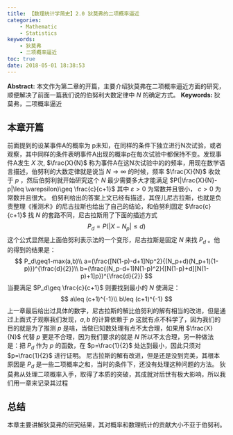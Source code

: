 ```yaml
---
title: 【数理统计学简史】2.0 狄莫弗的二项概率逼近
categories:
    - Mathematic
    - Statistics
keywords:
    - 狄莫弗
    - 二项概率逼近
toc: true
date: 2018-05-01 18:38:53
---
```


**Abstract:** 本文作为第二章的开篇，主要介绍狄莫弗在二项概率逼近方面的研究，顺便解决了前面一篇我们说的伯努利大数定律中 $N$ 的确定方式。
**Keywords:** 狄莫弗，二项概率逼近

<!--more-->
## 本章开篇
前面提到的设某事件A的概率为 p未知，在同样的条件下独立进行N次试验，或者观察，其中同样的条件表明事件A出现的概率p在每次试验中都保持不变。发现事件A发生 $X$ 次, $\frac{X}{N}$ 称为事件A在这N次试验中的的频率，用现在数学语言描述，伯努利的大数定律就是说当 $N\to \infty$ 的时候，频率 $\frac{X}{N}$ 收敛于 $p$ ，然后伯努利就开始研究这个 $N$ 最少需要多大才能满足 $P(|\frac{X}{N}-p|\leq \varepsilon)\geq \frac{c}{c+1}$ 其中 $\varepsilon>0$ 为常数并且很小， $c>0$ 为常数并且很大。
伯努利给出的答案上文已经有描述，其侄儿尼古拉斯，也就是负责整理《推测术》的尼古拉斯也给出了自己的结论，和伯努利固定 $\frac{c}{c+1}$ 找 $N$ 的套路不同，尼古拉斯用了下面的描述方式
$$
P_d=P(|X-N_p|\leq d)\tag{1}
$$
这个公式显然是上面伯努利表示法的一个变形，尼古拉斯是固定 $N$ 来找 $P_d$ 。他的得到的结果是：
$$
P_d\geq1-max(a,b)\\
a=(\frac{[N(1-p)-d+1]Np^2}{(N_p+d)(N_p+1)(1-p)})^{\frac{d}{2}}\\
b=(\frac{(N_p-d+1)N(1-p)^2}{[N(1-p)+d][N(1-p)+1]p})^{\frac{d}{2}}
$$
当要满足 $P_d\geq \frac{c}{c+1}$ 则要找到最小的 $N$ 使满足：
$$
a\leq (c+1)^{-1}\\
b\leq (c+1)^{-1}
$$
上一章最后给出过具体的数字，尼古拉斯的解比伯努利的解有相当的改进，但是通过上面式子观察我们发现，$a,b$ 的计算依赖于 $p$ 这就有点不科学了，因为我们的目的就是为了推测 $p$ 是啥，当做已知数处理有点不太合理，如果用 $\frac{X}{N}$ 代替 $p$ 更是不合理，因为我们要求的就是 $N$ 所以不太合理，另一种做法是：把 $P_d$ 作为 $p$ 的函数，在 $p=\frac{1}{2}$ 处达到最小，因此只须对 $p=\frac{1}{2}$ 进行证明。
尼古拉斯的解有改进，但是还是没到完美，其根本原因是 $P_d$ 是一些二项概率之和，当时的条件下，还没有处理这种问题的方法。
狄莫弗从处理二项概率入手，取得了本质的突破，其成就对后世有极大影响，所以我们用一章来记录其过程
## 总结
本章主要讲解狄莫弗的研究结果，其对概率和数理统计的贡献大小不亚于伯努利。
